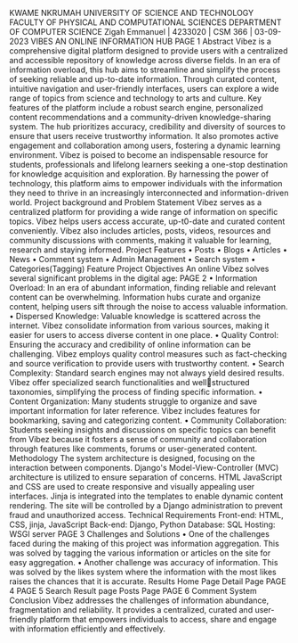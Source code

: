 KWAME NKRUMAH UNIVERSITY OF SCIENCE 
AND TECHNOLOGY
FACULTY OF PHYSICAL AND COMPUTATIONAL 
SCIENCES
DEPARTMENT OF COMPUTER SCIENCE
Zigah Emmanuel | 4233020 | CSM 366 | 03-09-2023
VIBES
AN ONLINE INFORMATION HUB
PAGE 1
Abstract
Vibez is a comprehensive digital platform designed to provide users with a 
centralized and accessible repository of knowledge across diverse fields. In an 
era of information overload, this hub aims to streamline and simplify the 
process of seeking reliable and up-to-date information. Through curated 
content, intuitive navigation and user-friendly interfaces, users can explore a 
wide range of topics from science and technology to arts and culture.
Key features of the platform include a robust search engine, personalized 
content recommendations and a community-driven knowledge-sharing system. 
The hub prioritizes accuracy, credibility and diversity of sources to ensure that 
users receive trustworthy information. It also promotes active engagement and 
collaboration among users, fostering a dynamic learning environment.
Vibez is poised to become an indispensable resource for students, professionals 
and lifelong learners seeking a one-stop destination for knowledge acquisition 
and exploration. By harnessing the power of technology, this platform aims to 
empower individuals with the information they need to thrive in an 
increasingly interconnected and information-driven world.
Project background and Problem Statement
Vibez serves as a centralized platform for providing a wide range of information 
on specific topics. Vibez helps users access accurate, up-t0-date and curated 
content conveniently. Vibez also includes articles, posts, videos, resources and 
community discussions with comments, making it valuable for learning, 
research and staying informed.
Project Features
• Posts
• Blogs
• Articles
• News
• Comment system
• Admin Management
• Search system
• Categories(Tagging) Feature
Project Objectives
An online Vibez solves several significant problems in the digital age:
PAGE 2
• Information Overload: In an era of abundant information, finding 
reliable and relevant content can be overwhelming. Information hubs 
curate and organize content, helping users sift through the noise to 
access valuable information.
• Dispersed Knowledge: Valuable knowledge is scattered across the 
internet. Vibez consolidate information from various sources, making it 
easier for users to access diverse content in one place.
• Quality Control: Ensuring the accuracy and credibility of online 
information can be challenging. Vibez employs quality control measures 
such as fact-checking and source verification to provide users with 
trustworthy content.
• Search Complexity: Standard search engines may not always yield 
desired results. Vibez offer specialized search functionalities and wellstructured taxonomies, simplifying the process of finding specific 
information.
• Content Organization: Many students struggle to organize and save 
important information for later reference. Vibez includes features for 
bookmarking, saving and categorizing content.
• Community Collaboration: Students seeking insights and discussions 
on specific topics can benefit from Vibez because it fosters a sense of 
community and collaboration through features like comments, forums 
or user-generated content.
Methodology
The system architecture is designed, focusing on the interaction between 
components. Django's Model-View-Controller (MVC) architecture is utilized to 
ensure separation of concerns. HTML JavaScript and CSS are used to create 
responsive and visually appealing user interfaces.
Jinja is integrated into the templates to enable dynamic content rendering. The 
site will be controlled by a Django administration to prevent fraud and 
unauthorized access.
Technical Requirements
Front-end: HTML, CSS, jinja, JavaScript
Back-end: Django, Python
Database: SQL
Hosting: WSGI server
PAGE 3
Challenges and Solutions
• One of the challenges faced during the making of this project was 
information aggregation. This was solved by tagging the various 
information or articles on the site for easy aggregation.
• Another challenge was accuracy of information. This was solved by the 
likes system where the information with the most likes raises the 
chances that it is accurate.
Results
Home Page
Detail Page
PAGE 4
PAGE 5
Search Result page
Posts Page
PAGE 6
Comment System
Conclusion
Vibez addresses the challenges of information abundance, fragmentation and 
reliability. It provides a centralized, curated and user-friendly platform that 
empowers individuals to access, share and engage with information efficiently
and effectively.

